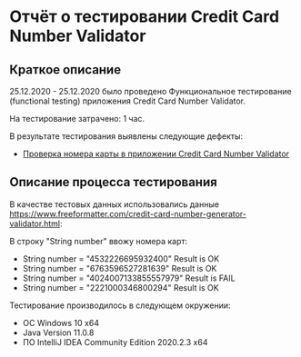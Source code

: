 # Отчёт о тестировании Credit Card Number Validator

## Краткое описание

25.12.2020 - 25.12.2020 было проведено Функциональное тестирование (functional testing) приложения Credit Card Number Validator.

На тестирование затрачено: 1 час.

В результате тестирования выявлены следующие дефекты:
* [Проверка номера карты в приложении Credit Card Number Validator](https://github.com/NetologyQA12/CreditCardNumberValidator/issues/1)


## Описание процесса тестирования



В качестве тестовых данных использовались данные <https://www.freeformatter.com/credit-card-number-generator-validator.html>:

В строку "String number" ввожу номера карт:
* String number = "4532226695932400" Result is OK
* String number = "6763596527281639" Result is OK
* String number = "4024007133855557979" Result is FAIL
* String number = "2221000346800294" Result is OK

Тестирование производилось в следующем окружении:
* ОС Windows 10 x64
* Java Version 11.0.8
* ПО IntelliJ IDEA Community Edition 2020.2.3 x64
